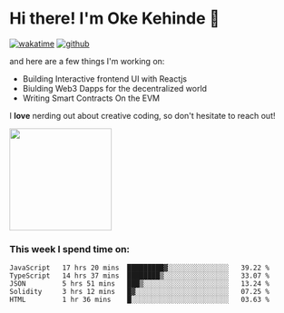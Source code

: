 # Hi there! I'm Oke Kehinde :cowboy_hat_face:

[![wakatime](https://wakatime.com/badge/user/5f3f42a0-7b4f-4c4b-b2da-012c5ac2fa62.svg)](https://wakatime.com/@5f3f42a0-7b4f-4c4b-b2da-012c5ac2fa62)
[![github](https://img.shields.io/github/followers/okeken?logo=github&style=plastic)](https://github.com/okeken?tab=followers)

and here are a few things I'm working on:

- Building Interactive frontend UI with Reactjs
- Biulding Web3 Dapps for the decentralized world
- Writing Smart Contracts On the EVM

I **love** nerding out about creative coding, so don't hesitate to reach out!


<img height="180em" src="https://github-readme-stats.vercel.app/api?username=okeken&show_icons=true&hide_border=true&&count_private=true&include_all_commits=true" />

### This week I spend time on:

<!--START_SECTION:waka-->
```text
JavaScript   17 hrs 20 mins  █████████▓░░░░░░░░░░░░░░░   39.22 % 
TypeScript   14 hrs 37 mins  ████████▒░░░░░░░░░░░░░░░░   33.07 % 
JSON         5 hrs 51 mins   ███▒░░░░░░░░░░░░░░░░░░░░░   13.24 % 
Solidity     3 hrs 12 mins   █▓░░░░░░░░░░░░░░░░░░░░░░░   07.25 % 
HTML         1 hr 36 mins    █░░░░░░░░░░░░░░░░░░░░░░░░   03.63 % 
```
<!--END_SECTION:waka-->
